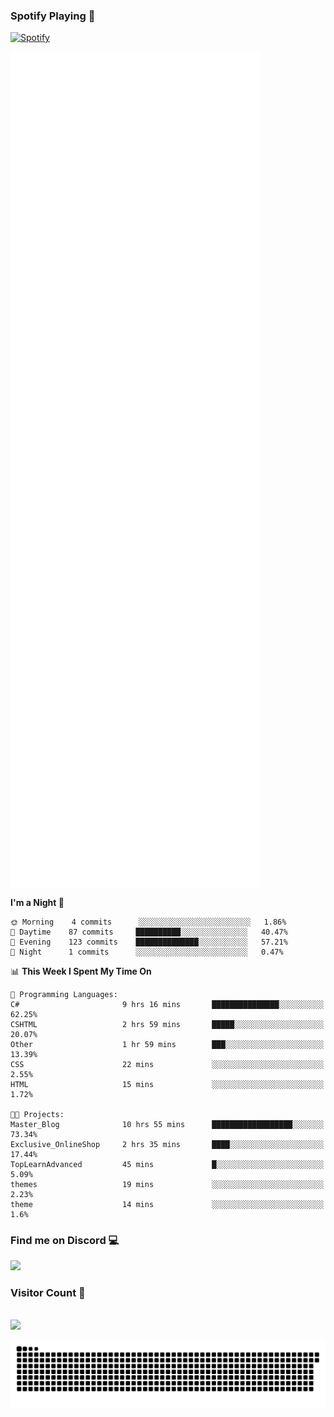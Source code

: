 ### Spotify Playing 🎵
[![Spotify](https://spotify-livestats-callme-milad.vercel.app/api/spotify)](https://open.spotify.com/user/314mrt6dxn5cqoxklh3thbwlr6by)

<img align="center" src="/github-metrics.svg" alt="Metrics" width="400">

<!--START_SECTION:waka-->
**I'm a Night 🦉** 

```text
🌞 Morning    4 commits      ░░░░░░░░░░░░░░░░░░░░░░░░░   1.86% 
🌆 Daytime    87 commits     ██████████░░░░░░░░░░░░░░░   40.47% 
🌃 Evening    123 commits    ██████████████░░░░░░░░░░░   57.21% 
🌙 Night      1 commits      ░░░░░░░░░░░░░░░░░░░░░░░░░   0.47%

```


📊 **This Week I Spent My Time On** 

```text
💬 Programming Languages: 
C#                       9 hrs 16 mins       ███████████████░░░░░░░░░░   62.25% 
CSHTML                   2 hrs 59 mins       █████░░░░░░░░░░░░░░░░░░░░   20.07% 
Other                    1 hr 59 mins        ███░░░░░░░░░░░░░░░░░░░░░░   13.39% 
CSS                      22 mins             ░░░░░░░░░░░░░░░░░░░░░░░░░   2.55% 
HTML                     15 mins             ░░░░░░░░░░░░░░░░░░░░░░░░░   1.72%

🐱‍💻 Projects: 
Master_Blog              10 hrs 55 mins      ██████████████████░░░░░░░   73.34% 
Exclusive_OnlineShop     2 hrs 35 mins       ████░░░░░░░░░░░░░░░░░░░░░   17.44% 
TopLearnAdvanced         45 mins             █░░░░░░░░░░░░░░░░░░░░░░░░   5.09% 
themes                   19 mins             ░░░░░░░░░░░░░░░░░░░░░░░░░   2.23% 
theme                    14 mins             ░░░░░░░░░░░░░░░░░░░░░░░░░   1.6%

```


<!--END_SECTION:waka-->

### Find me on Discord 💻
<a href="https://discord.gg/t35EjYprS6" rel="nofollow"> 
  <img src="https://discord.c99.nl/widget/theme-3/977957889358573609.png" data-canonical-src="https://discord.c99.nl/widget/theme-3/977957889358573609.png" style="max-width: 100%;"></a>

### Visitor Count 🔢
<p align="left"> 
  <br>
  <img src="https://profile-counter.glitch.me/callme-devil/count.svg" />
</p>

<img src="https://github.com/callme-devil/callme-devil/blob/output/github-contribution-grid-snake.svg" alt="snake" style="max-width: 100%;">
